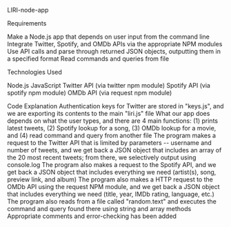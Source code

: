 
LIRI-node-app

Requirements

Make a Node.js app that depends on user input from the command line
Integrate Twitter, Spotify, and OMDb APIs via the appropriate NPM modules
Use API calls and parse through returned JSON objects, outputting them in a specified format
Read commands and queries from file

Technologies Used

Node.js
JavaScript
Twitter API (via twitter npm module)
Spotify API (via spotify npm module)
OMDb API (via request npm module)

Code Explanation
Authentication keys for Twitter are stored in "keys.js", and we are exporting its contents to the main "liri.js" file
What our app does depends on what the user types, and there are 4 main functions: (1) prints latest tweets, (2) Spotify lookup for a song, (3) OMDb lookup for a movie, and (4) read command and query from another file
The program makes a request to the Twitter API that is limited by parameters -- username and number of tweets, and we get back a JSON object that includes an array of the 20 most recent tweets; from there, we selectively output using console.log
The program also makes a request to the Spotify API, and we get back a JSON object that includes everything we need (artist(s), song, preview link, and album)
The program also makes a HTTP request to the OMDb API using the request NPM module, and we get back a JSON object that includes everything we need (title, year, IMDb rating, language, etc.)
The program also reads from a file called "random.text" and executes the command and query found there using string and array methods
Appropriate comments and error-checking has been added
